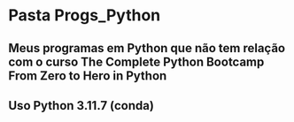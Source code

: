 # Pasta Progs_Python
## Meus programas em Python que não tem relação com o curso The Complete Python Bootcamp From Zero to Hero in Python
## Uso Python 3.11.7 (conda)
